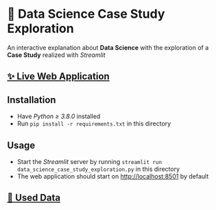 # 🔬 Data Science Case Study Exploration

An interactive explanation about **Data Science** with the exploration of a **Case Study** realized with _Streamlit_

## [✨ Live Web Application](https://share.streamlit.io/schorfma/data-science-case-study-exploration/data_science_case_study_exploration.py)

## Installation

* Have _Python ≥ 3.8.0_ installed
* Run `pip install -r requirements.txt` in this directory

## Usage

* Start the _Streamlit_ server by running `streamlit run data_science_case_study_exploration.py` in this directory
* The web application should start on <http://localhost:8501> by default

## [💾 Used Data](./data)
